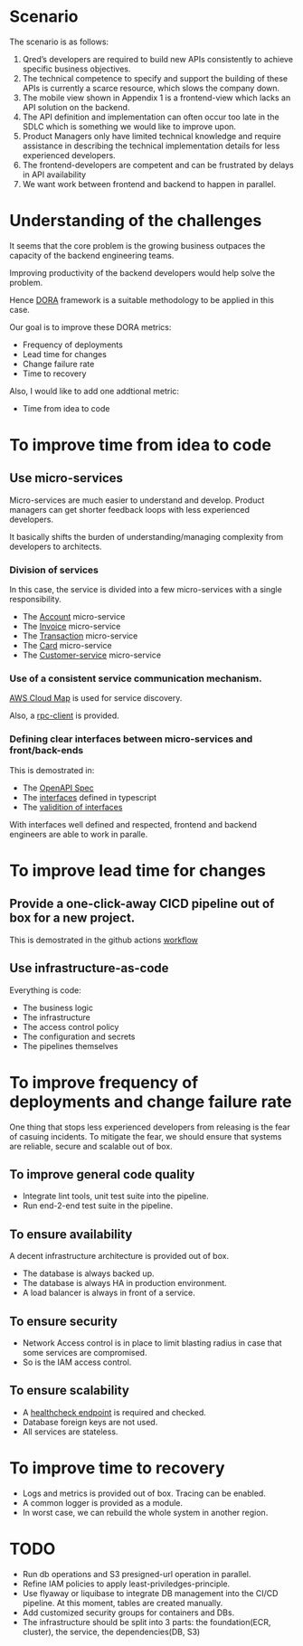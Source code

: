 # Scenario
The scenario is as follows:
1. Qred’s developers are required to build new APIs consistently to achieve specific business objectives.
2. The technical competence to specify and support the building of these APIs is currently a scarce resource, which slows the company down.
3. The mobile view shown in Appendix 1 is a frontend-view which lacks an API solution on the backend.
4. The API definition and implementation can often occur too late in the SDLC which is something we would like to improve upon.
5. Product Managers only have limited technical knowledge and require assistance in describing the technical implementation details for less experienced developers.
6. The frontend-developers are competent and can be frustrated by delays in API availability
7. We want work between frontend and backend to happen in parallel.

# Understanding of the challenges
It seems that the core problem is the growing business outpaces the capacity of the backend engineering teams.

Improving productivity of the backend developers would help solve the problem. 

Hence [DORA](https://www.atlassian.com/devops/frameworks/dora-metrics) framework is a suitable methodology to be applied in this case.

Our goal is to improve these DORA metrics:
- Frequency of deployments
- Lead time for changes
- Change failure rate
- Time to recovery

Also, I would like to add one addtional metric:
- Time from idea to code

# To improve time from idea to code
## Use micro-services
Micro-services are much easier to understand and develop. Product managers can get shorter feedback loops  with less experienced developers.

It basically shifts the burden of understanding/managing complexity from developers to architects.

### Division of services
In this case, the service is divided into a few micro-services with a single responsibility.
- The [Account](https://github.com/lipingtababa/account/) micro-service 
- The [Invoice](https://github.com/lipingtababa/invoice) micro-service
- The [Transaction](https://github.com/lipingtababa/transaction) micro-service
- The [Card](https://github.com/lipingtababa/card) micro-service
- The [Customer-service](https://github.com/lipingtababa/customer) micro-service

### Use of a consistent service communication mechanism.
[AWS Cloud Map](./infrastructure/aws/service.tf#L128) is used for service discovery.

Also, a [rpc-client](./src/rpc_client.ts) is provided.

### Defining clear interfaces between micro-services and front/back-ends
This is demostrated in:
- The [OpenAPI Spec ](./openapi.yaml)
- The [interfaces](./src/interfaces.ts) defined in typescript
- The [validition of interfaces](./package.json#L15C1-L16C1)

With interfaces well defined and respected, frontend and backend engineers are able to work in paralle. 

# To improve lead time for changes
## Provide a one-click-away CICD pipeline out of box for a new project.

This is demostrated in the github actions [workflow](./.github/workflows/service.yml)

## Use infrastructure-as-code
Everything is code:
- The business logic
- The infrastructure
- The access control policy
- The configuration and secrets 
- The pipelines themselves

# To improve frequency of deployments and change failure rate
One thing that stops less experienced developers from releasing is the fear of casuing incidents.
To mitigate the fear, we should ensure that systems are reliable, secure and scalable out of box.

## To improve general code quality
- Integrate lint tools, unit test suite into the pipeline.
- Run end-2-end test suite in the pipeline.

## To ensure availability
A decent infrastructure architecture is provided out of box.
- The database is always backed up.
- The database is always HA in production environment.
- A load balancer is always in front of a service.

## To ensure security
- Network Access control is in place to limit blasting radius in case that some services are compromised.
- So is the IAM access control.

## To ensure scalability
- A [healthcheck endpoint](./src/index.ts#L143) is required and checked.
- Database foreign keys are not used.
- All services are stateless.

# To improve time to recovery
- Logs and metrics is provided out of box. Tracing can be enabled.
- A common logger is provided as a module.
- In worst case, we can rebuild the whole system in another region.


# TODO
- Run db operations and S3 presigned-url operation in parallel.
- Refine IAM policies to apply least-priviledges-principle.
- Use flyaway or liquibase to integrate DB management into the CI/CD pipeline. At this moment, tables are created manually.
- Add customized security groups for containers and DBs.
- The infrastructure should be split into 3 parts: the foundation(ECR, cluster), the service, the dependencies(DB, S3)
